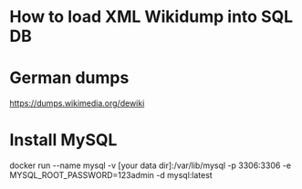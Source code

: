 # How to load XML Wikidump into SQL DB

# German dumps

https://dumps.wikimedia.org/dewiki

# Install MySQL

docker run --name mysql -v [your data dir]:/var/lib/mysql -p 3306:3306 -e MYSQL_ROOT_PASSWORD=123admin -d mysql:latest
